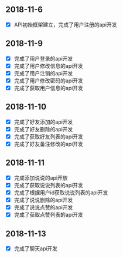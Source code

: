 ## 2018-11-6
- [x] API初始框架建立，完成了用户注册的api开发

## 2018-11-9
- [x] 完成了用户登录的api开发
- [x] 完成了用户修改信息的api开发
- [x] 完成了用户注销的api开发
- [x] 完成了用户修改密码的api开发
- [x] 完成了获取用户信息的api开发
## 2018-11-10
- [x] 完成了好友添加的api开发
- [x] 完成了好友删除的api开发
- [x] 完成了获取好友列表的api开发
- [x] 完成了好友备注修改的api开发

## 2018-11-11
- [x] 完成添加说说的api开放
- [x] 完成了获取说说列表的api开发
- [x] 完成了根据用户id获取说说列表的api开发
- [x] 完成了说说删除的api开发
- [x] 完成了说说点赞的api开发
- [x] 完成了获取点赞列表的api开发

## 2018-11-13
- [x] 完成了聊天api开发